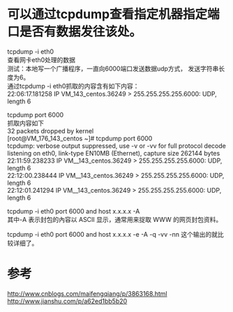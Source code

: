# 可以通过tcpdump查看指定机器指定端口是否有数据发往该处。

tcpdump -i eth0   
查看网卡eth0处理的数据  
测试：本地写一个广播程序，一直向6000端口发送数据udp方式， 发送字符串长度为6。  
通过tcpdump -i eth0抓取的内容含有如下内容：  
22:06:17.181258 IP VM_143_centos.36249 > 255.255.255.255.6000: UDP, length 6  

tcpdump port 6000  
抓取内容如下  
32 packets dropped by kernel  
[root@VM_176_143_centos ~]# tcpdump port 6000  
tcpdump: verbose output suppressed, use -v or -vv for full protocol decode  
listening on eth0, link-type EN10MB (Ethernet), capture size 262144 bytes  
22:11:59.238233 IP VM__143_centos.36249 > 255.255.255.255.6000: UDP, length 6  
22:12:00.238444 IP VM__143_centos.36249 > 255.255.255.255.6000: UDP, length 6  
22:12:01.241294 IP VM__143_centos.36249 > 255.255.255.255.6000: UDP, length 6  

tcpdump -i eth0 port 6000  and host x.x.x.x -A  
其中-A 表示封包的內容以 ASCII 显示，通常用来捉取 WWW 的网页封包资料。  

tcpdump -i eth0 port 6000  and host x.x.x.x  -e -A -q -vv -nn   这个输出的就比较详细了。  



# 参考
http://www.cnblogs.com/maifengqiang/p/3863168.html
http://www.jianshu.com/p/a62ed1bb5b20
